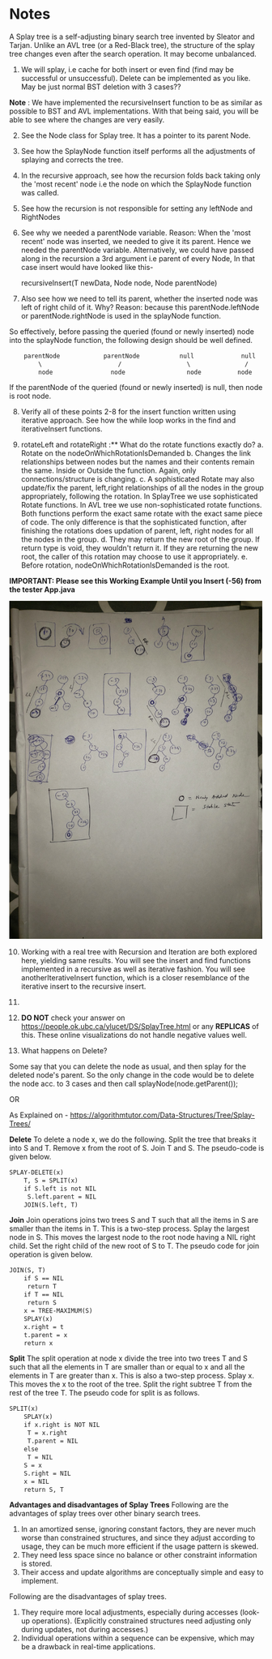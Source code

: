 # Notes

A Splay tree is a self-adjusting binary search tree invented by Sleator and Tarjan. Unlike an AVL tree (or a Red-Black tree), the structure of the splay tree changes even after the search operation. It may become unbalanced.

1. We will splay, i.e cache for both insert or even find (find may be successful or unsuccessful). Delete can be implemented as you like. May be just normal BST deletion with 3 cases??

**Note** : We have implemented the recursiveInsert function to be as similar as possible to BST and AVL implementations. With that being said, you will be able to see where the changes are very easily. 

2. See the Node class for Splay tree. It has a pointer to its parent Node.

3. See how the SplayNode function itself performs all the adjustments of splaying and corrects the tree.

4. In the recursive approach, see how the recursion folds back taking only the 'most recent' node i.e the node on which the SplayNode function was called. 

5. See how the recursion is not responsible for setting any leftNode and RightNodes

6. See why we needed a parentNode variable. Reason: When the 'most recent' node was inserted, we needed to give it its parent. Hence we needed the parentNode variable. Alternatively, we could have passed along in the recursion a 3rd argument i.e parent of every Node, In that case insert would have looked like this-

	
	recursiveInsert(T newData, Node<T> node, Node<T> parentNode)
	


7. Also see how we need to tell its parent, whether the inserted node was left of right child of it. Why? Reason: because this parentNode.leftNode or parentNode.rightNode is used in the splayNode function.

So effectively, before passing the queried (found or newly inserted) node into the splayNode function, the following
design should be well defined.


        parentNode            parentNode           null             null
            \                     /                  \               /
            node                node                 node          node

If the parentNode of the queried (found or newly inserted) is null, then node is root node.


8. Verify all of these points 2-8 for the insert function  written using iterative approach. See how the while loop works in the find and iterativeInsert functions.

9. rotateLeft and rotateRight :**
What do the rotate functions exactly do?
a. Rotate on the nodeOnWhichRotationIsDemanded
b. Changes the link relationships between nodes but the names and their contents remain the same. Inside or Outside the function. Again, only connections/structure is changing.
c. A sophisticated Rotate may also update/fix the parent, left,right relationships of all the nodes in the group appropriately, following the rotation. In SplayTree we use sophisticated Rotate functions.  In AVL tree we use non-sophisticated rotate functions. Both functions perform the exact same rotate with the exact same piece of code. The only difference is that the sophisticated function, after finishing the rotations does updation of parent, left, right nodes for all the nodes in the group.
d. They may return the new root of the group. If return type is void, they wouldn't return it.
If they are returning the new root, the caller of this rotation may choose to use it appropriately.
e. Before rotation, nodeOnWhichRotationIsDemanded is the root.

**IMPORTANT: Please see this Working Example Until you Insert (-56) from the tester App.java**

<img src="Working-Example-Uptil-Insert--56.jpg" alt="drawing" width="500"/>
	
10. Working with a real tree with Recursion and Iteration are both explored here, yielding same results. You will see the insert and find functions implemented in a recursive as well as iterative fashion. You will see anotherIterativeInsert function, which is a closer resemblance of the iterative insert to the recursive insert.

11.

12. **DO NOT** check your answer on https://people.ok.ubc.ca/ylucet/DS/SplayTree.html or any **REPLICAS** of this. These online visualizations do not handle negative values well.

12. What happens on Delete?

Some say that you can delete the node as usual, and then splay for the deleted node's parent. 
So the only change in the code would be to delete the node acc. to 3 cases and then call splayNode(node.getParent());

OR

As Explained on - https://algorithmtutor.com/Data-Structures/Tree/Splay-Trees/

**Delete**
To delete a node x, we do the following.
Split the tree that breaks it into S and T.
Remove x from the root of S.
Join T and S.
The pseudo-code is given below.

	SPLAY-DELETE(x)
		T, S = SPLIT(x)
		if S.left is not NIL
		 S.left.parent = NIL
		JOIN(S.left, T)


**Join**
Join operations joins two trees S and T such that all the items in S are smaller  than the items in T. This is a two-step process.
Splay the largest node in S. This moves the largest node to the root node having a  NIL right child.
Set the right child of the new root of S to T.
The pseudo code for join operation is given below.

	JOIN(S, T)
		if S == NIL
		 return T
		if T == NIL
		 return S
		x = TREE-MAXIMUM(S)
		SPLAY(x)
		x.right = t
		t.parent = x
		return x


**Split**
The split operation at node x divide the tree into two trees T and S such that all  the elements in T are smaller than or equal to x and all the elements in T are  greater than x. This is also a two-step process.
Splay x. This moves the x to the root of the tree.
Split the right subtree T from the rest of the tree T.
The pseudo code for split is as follows.

	SPLIT(x)
		SPLAY(x)
		if x.right is NOT NIL
		 T = x.right
		 T.parent = NIL
		else
		 T = NIL
		S = x
		S.right = NIL
		x = NIL
		return S, T
		
     	
**Advantages and disadvantages of Splay Trees**
Following are the advantages of splay trees over other binary search trees.

1. In an amortized sense, ignoring constant factors, they are never much worse than constrained structures, and since they adjust according to usage, they can be much more efficient if the usage pattern is skewed.
2. They need less space since no balance or other constraint information is stored.
3. Their access and update algorithms are conceptually simple and easy to implement.


Following are the disadvantages of splay trees.

1. They require more local adjustments, especially during accesses (look-up operations). (Explicitly constrained structures need adjusting only during updates, not during accesses.)
2. Individual operations within a sequence can be expensive, which may be a drawback in real-time applications.